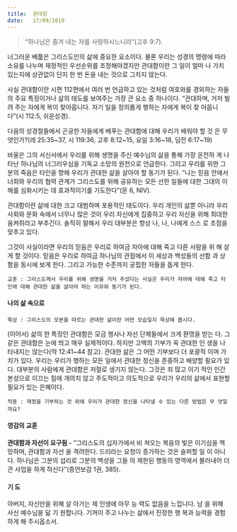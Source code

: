 ```yaml
---
title:  관대함
date:   17/09/2019
---
```


> <p></p>
> “하나님은 즐겨 내는 자를 사랑하시느니라”(고후 9:7).

너그러운 베풂은 그리스도인의 삶에 중요한 요소이다. 물론 우리는 성경의 명령에
따라 소유를 나누며 재정적인 우선순위를 조정해야겠지만 관대함이란 그 일이 얼마
나 가치 있는지에 상관없이 단지 한 번 돈을 내는 것으로 그치지 않는다.

사실 관대함이란 시편 112편에서 여러 번 언급하고 있는 것처럼 여호와를 경외하는
자들의 주요 특징이거나 삶의 태도를 보여주는 가장 큰 요소 중 하나이다. “관대하며,
거저 빌려 주는 자에게 복이 찾아옵니다. 자기 일을 정의롭게 행하는 자에게 복이 찾
아옵니다”(시 112:5, 쉬운성경).

다음의 성경절들에서 곤궁한 자들에게 베푸는 관대함에 대해 우리가 배워야 할 것
은 무엇인가?(레 25:35~37, 시 119:36, 고후 8:12~15, 요일 3:16~18, 딤전 6:17~19)

바울은 그의 서신서에서 우리를 위해 생명을 주신 예수님의 삶을 통해 가장 온전하
게 나타난 하나님의 너그러우심을 기독교 소망의 원천으로 언급한다. 그리고 우리를
위한 그분의 죽음은 타인을 향해 우리가 관대한 삶을 살아야 할 동기가 된다. “나는
믿음 안에서 너희와 우리의 협력 관계가 그리스도를 위해 공유하는 모든 선한 일들에
대한 그대의 이해를 심화시키는 데 효과적이기를 기도한다”(몬 6, NIV).

관대함이란 삶에 대한 크고 대범하며 포용적인 태도이다. 우리 개인의 삶뿐 아니라
우리 사회와 문화 속에서 너무나 많은 것이 우리 자신에게 집중하고 우리 자신을 위해
최대한 움켜쥐라고 부추긴다. 솔직히 말해서 우리 대부분은 항상 나, 나, 나에게 스스
로 초점을 맞추고 있다.

그것이 사실이라면 우리의 믿음은 우리로 하여금 자아에 대해 죽고 다른 사람을 위
해 살게 할 것이다. 믿음은 우리로 하여금 하나님의 관점에서 이 세상과 백성들의 선함
과 상함을 동시에 보게 한다. 그리고 가능한 수준까지 궁핍한 자들을 돕게 한다.

`교훈 : 그리스도께서 우리를 위해 생명을 거저 주셨다는 사실은 우리가 자아에 대해
죽고 타인에 대해 관대한 삶을 살아야 하는 이유와 동기가 된다.`

#### 나의 삶 속으로

`묵상 : 그리스도의 모본을 따르는 관대한 삶이란 어떤 모습일지 묵상해 봅시다.`

(이어서) 삶의 한 특징인 관대함은 모금 행사나 자선 단체들에서 크게 환영을 받는
다. 그 같은 관대함은 눈에 띄고 매우 실제적이다. 하지만 고액의 기부가 꼭 관대한 인
생을 나타내지는 않는다(막 12:41~44 참고). 관대한 삶은 그 어떤 기부보다 더 포괄적
이며 가치가 있다. 우리는 우리가 행하는 모든 일에서 관대한 정신을 존중하고 배양할
필요가 있다. 대부분의 사람에게 관대함은 저절로 생기지 않는다. 그것은 죄 많고 이기
적인 인간 본성으로 이끄는 힘에 개의치 않고 주도적이고 의도적으로 우리가 우리의
삶에서 표현할 필요가 있는 은혜이다.

`적용 : 재정을 기부하는 것 외에 우리가 관대한 정신을 나타낼 수 있는 다른 방법은 무
엇일까요?`

#### 영감의 교훈

**관대함과 자선이 요구됨 -** “그리스도의 십자가에서 비
쳐오는 복음의 빛은 이기심을 책망하며, 관대함과 자선
을 격려한다. 드리라는 요청이 증가하는 것은 슬퍼할 일
이 아니다. 하나님은 그분의 섭리로 그분의 백성을 그들
의 제한된 행동의 영역에서 불러내어 더 큰 사업을 하게
하신다”(증언보감 1권, 385).

#### 기 도

아버지, 자신만을 위해 살
아가는 제 인생에 아무 능
력도 없음을 느낍니다. 남
을 위해 사신 예수님을 닮
기 원합니다. 기꺼이 주고
나누는 삶에서 진정한 행
복과 능력을 경험하게 해
주시옵소서.